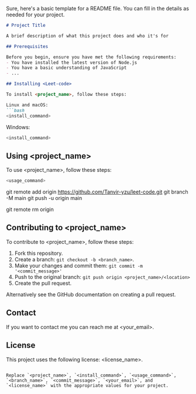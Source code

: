 Sure, here's a basic template for a README file. You can fill in the details as needed for your project.

```markdown
# Project Title

A brief description of what this project does and who it's for

## Prerequisites

Before you begin, ensure you have met the following requirements:
- You have installed the latest version of Node.js
- You have a basic understanding of JavaScript
- ...

## Installing <Leet-code>

To install <project_name>, follow these steps:

Linux and macOS:
```bash
<install_command>
```


Windows:
```bash
<install_command>
```


## Using <project_name>

To use <project_name>, follow these steps:

```bash
<usage_command>
```

git remote add origin https://github.com/Tanvir-yzu/leet-code.git
git branch -M main
git push -u origin main

git remote rm origin


## Contributing to <project_name>

To contribute to <project_name>, follow these steps:

1. Fork this repository.
2. Create a branch: `git checkout -b <branch_name>`.
3. Make your changes and commit them: `git commit -m '<commit_message>'`
4. Push to the original branch: `git push origin <project_name>/<location>`
5. Create the pull request.

Alternatively see the GitHub documentation on creating a pull request.

## Contact

If you want to contact me you can reach me at <your_email>.

## License

This project uses the following license: <license_name>.
```

Replace `<project_name>`, `<install_command>`, `<usage_command>`, `<branch_name>`, `<commit_message>`, `<your_email>`, and `<license_name>` with the appropriate values for your project.
